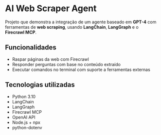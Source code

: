# AI Web Scraper Agent

Projeto que demonstra a integração de um agente baseado em **GPT-4** com ferramentas de **web scraping**, usando **LangChain**, **LangGraph** e o **Firecrawl MCP**.

## Funcionalidades

- Raspar páginas da web com Firecrawl  
- Responder perguntas com base no conteúdo extraído  
- Executar comandos no terminal com suporte a ferramentas externas  

## Tecnologias utilizadas

- Python 3.10  
- LangChain  
- LangGraph  
- Firecrawl MCP  
- OpenAI API  
- Node.js + npx  
- python-dotenv
